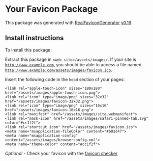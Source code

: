 # Your Favicon Package

This package was generated with [RealFaviconGenerator](https://realfavicongenerator.net/) [v0.16](https://realfavicongenerator.net/change_log#v0.16)

## Install instructions

To install this package:

Extract this package in <code>&lt;web site&gt;/assets/images/</code>. If your site is <code>http://www.example.com</code>, you should be able to access a file named <code>http://www.example.com/assets/images/favicon.ico</code>.

Insert the following code in the `head` section of your pages:

    <link rel="apple-touch-icon" sizes="180x180" href="/assets/images/apple-touch-icon.png">
    <link rel="icon" type="image/png" sizes="32x32" href="/assets/images/favicon-32x32.png">
    <link rel="icon" type="image/png" sizes="16x16" href="/assets/images/favicon-16x16.png">
    <link rel="manifest" href="/assets/images/site.webmanifest">
    <link rel="mask-icon" href="/assets/images/safari-pinned-tab.svg" color="#cc1f2f">
    <link rel="shortcut icon" href="/assets/images/favicon.ico">
    <meta name="msapplication-TileColor" content="#b91d47">
    <meta name="msapplication-config" content="/assets/images/browserconfig.xml">
    <meta name="theme-color" content="#cc1f2f">

*Optional* - Check your favicon with the [favicon checker](https://realfavicongenerator.net/favicon_checker)